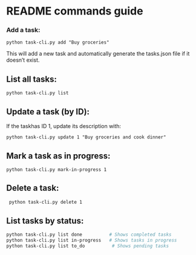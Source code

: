 # README commands guide

### Add a task:
```
python task-cli.py add "Buy groceries"
```
This will add a new task and automatically generate the tasks.json file if it doesn’t exist.

## List all tasks:
```
python task-cli.py list
```
## Update a task (by ID):

If the taskhas ID 1, update its description with:
```
python task-cli.py update 1 "Buy groceries and cook dinner"
```
## Mark a task as in progress:
```
python task-cli.py mark-in-progress 1
```
## Delete a task:
```bash
 python task-cli.py delete 1
```

## List tasks by status:

```bash
python task-cli.py list done          # Shows completed tasks
python task-cli.py list in-progress   # Shows tasks in progress
python task-cli.py list to_do          # Shows pending tasks
```
